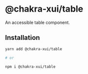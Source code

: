 # @chakra-xui/table

An accessible table component.

## Installation

```sh
yarn add @chakra-xui/table

# or

npm i @chakra-xui/table
```
